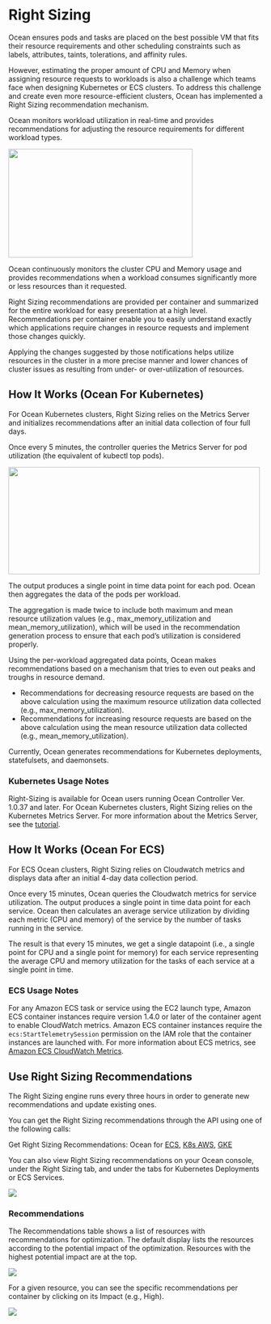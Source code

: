 # Right Sizing

Ocean ensures pods and tasks are placed on the best possible VM that fits their resource requirements and other scheduling constraints such as labels, attributes, taints, tolerations, and affinity rules.

However, estimating the proper amount of CPU and Memory when assigning resource requests to workloads is also a challenge which teams face when designing Kubernetes or ECS clusters. To address this challenge and create even more resource-efficient clusters, Ocean has implemented a Right Sizing recommendation mechanism.

Ocean monitors workload utilization in real-time and provides recommendations for adjusting the resource requirements for different workload types.

<img src="/ocean/_media/features-rightsizing-01.png" width="364" height="215" />

Ocean continuously monitors the cluster CPU and Memory usage and provides recommendations when a workload consumes significantly more or less resources than it requested.

Right Sizing recommendations are provided per container and summarized for the entire workload for easy presentation at a high level. Recommendations per container enable you to easily understand exactly which applications require changes in resource requests and implement those changes quickly.

Applying the changes suggested by those notifications helps utilize resources in the cluster in a more precise manner and lower chances of cluster issues as resulting from under- or over-utilization of resources.

## How It Works (Ocean For Kubernetes)

For Ocean Kubernetes clusters, Right Sizing relies on the Metrics Server and initializes recommendations after an initial data collection of four full days.

Once every 5 minutes, the controller queries the Metrics Server for pod utilization (the equivalent of kubectl top pods).

<img src="/ocean/_media/features-rightsizing-01a.png" width="497" height="212" />

The output produces a single point in time data point for each pod. Ocean then aggregates the data of the pods per workload.

The aggregation is made twice to include both maximum and mean resource utilization values (e.g., max_memory_utilization and mean_memory_utilization), which will be used in the recommendation generation process to ensure that each pod’s utilization is considered properly.

Using the per-workload aggregated data points, Ocean makes recommendations based on a mechanism that tries to even out peaks and troughs in resource demand.

- Recommendations for decreasing resource requests are based on the above calculation using the maximum resource utilization data collected (e.g., max_memory_utilization).
- Recommendations for increasing resource requests are based on the above calculation using the mean resource utilization data collected (e.g., mean_memory_utilization).

Currently, Ocean generates recommendations for Kubernetes deployments, statefulsets, and daemonsets.

### Kubernetes Usage Notes

Right-Sizing is available for Ocean users running Ocean Controller Ver. 1.0.37 and later.
For Ocean Kubernetes clusters, Right Sizing relies on the Kubernetes Metrics Server. For more information about the Metrics Server, see the [tutorial](ocean/tutorials/use-right-sizing).

## How It Works (Ocean For ECS)

For ECS Ocean clusters, Right Sizing relies on Cloudwatch metrics and displays data after an initial 4-day data collection period.

Once every 15 minutes, Ocean queries the Cloudwatch metrics for service utilization. The output produces a single point in time data point for each service. Ocean then calculates an average service utilization by dividing each metric (CPU and memory) of the service by the number of tasks running in the service.

The result is that every 15 minutes, we get a single datapoint (i.e., a single point for CPU and a single point for memory) for each service representing the average CPU and memory utilization for the tasks of each service at a single point in time.

### ECS Usage Notes

For any Amazon ECS task or service using the EC2 launch type, Amazon ECS container instances require version 1.4.0 or later of the container agent to enable CloudWatch metrics.
Amazon ECS container instances require the `ecs:StartTelemetrySession` permission on the IAM role that the container instances are launched with.
For more information about ECS metrics, see [Amazon ECS CloudWatch Metrics](https://docs.aws.amazon.com/AmazonECS/latest/developerguide/cloudwatch-metrics.html).

## Use Right Sizing Recommendations

The Right Sizing engine runs every three hours in order to generate new recommendations and update existing ones.

You can get the Right Sizing recommendations through the API using one of the following calls:

Get Right Sizing Recommendations: Ocean for [ECS](https://docs.spot.io/api/#operation/oceanEcsGetRightSizingRecommend), [K8s AWS](https://docs.spot.io/api/#operation/oceanAwsFilterRightSizing), [GKE](https://docs.spot.io/api/#operation/oceanGkeGetRightSizingRecommendations)

You can also view Right Sizing recommendations on your Ocean console, under the Right Sizing tab, and under the tabs for Kubernetes Deployments or ECS Services.

<img src="/ocean/_media/features-rightsizing-02a.png" />

### Recommendations

The Recommendations table shows a list of resources with recommendations for optimization. The default display lists the resources according to the potential impact of the optimization. Resources with the highest potential impact are at the top.

<img src="/ocean/_media/features-rightsizing-03.png" />

For a given resource, you can see the specific recommendations per container by clicking on its Impact (e.g., High).

<img src="/ocean/_media/features-rightsizing-04.png" />


